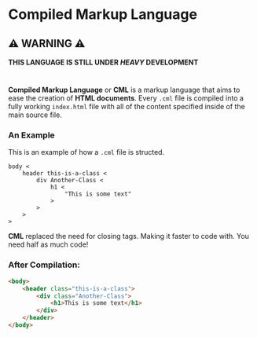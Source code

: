 # Compiled Markup Language

## ⚠ **WARNING** ⚠
**THIS LANGUAGE IS STILL UNDER *HEAVY* DEVELOPMENT**
# 
**Compiled Markup Language** or **CML** is a markup language that aims to ease the creation of **HTML documents**. Every `.cml` file is compiled into a fully working `index.html` file with all of the content specified inside of the main source file.

### **An Example**
This is an example of how a `.cml` file is structed.

    body <
        header this-is-a-class <
            div Another-Class <
                h1 < 
                    "This is some text"
                >
            >
        >
    >

**CML** replaced the need for closing tags. Making it faster to code with. You need half as much code!

### **After Compilation**:

```html
<body>
    <header class="this-is-a-class">
        <div class="Another-Class">
            <h1>This is some text</h1>
        </div>
    </header>
</body>
```
